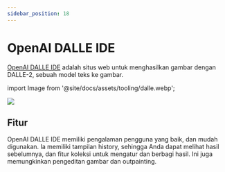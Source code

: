 ```yaml
---
sidebar_position: 18
---
```


# OpenAI DALLE IDE

[OpenAI DALLE IDE](https://labs.openai.com) adalah situs web untuk menghasilkan gambar dengan DALLE-2, sebuah model teks ke gambar.

import Image from '@site/docs/assets/tooling/dalle.webp';

<div style={{textAlign: 'center'}}>
  <img src={Image} style={{width: "750px"}} />
</div>

## Fitur

OpenAI DALLE IDE memiliki pengalaman pengguna yang baik, dan mudah digunakan. Ia memiliki tampilan history, sehingga Anda dapat melihat hasil sebelumnya, dan fitur koleksi untuk mengatur dan berbagi hasil. Ini juga memungkinkan pengeditan gambar dan outpainting.
